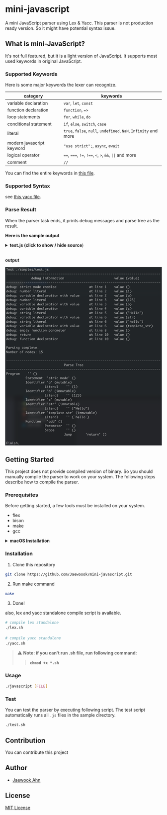 # mini-javascript

A mini JavaScript parser using Lex & Yacc. This parser is not production ready version. So it might have potential syntax issue.

## What is mini-JavaScript?

It's not full featured, but it is a light version of JavaScript. It supports most used keywords in original JavaScript.

### Supported Keywords

Here is some major keywords the lexer can recognize.

| category                  | keywords                                                         |
| ------------------------- | ---------------------------------------------------------------- |
| variable declaration      | `var`, `let`, `const`                                            |
| function declaration      | `function`, `=>`                                                 |
| loop statements           | `for`, `while`, `do`                                             |
| conditional statement     | `if`, `else`, `switch`, `case`                                   |
| literal                   | `true`, `false`, `null`, `undefined`, `NaN`, `Infinity` and more |
| modern javascript keyword | `"use strict";`, `async`, `await`                                |
| logical operator          | `==`, `===`, `!=`, `!==`, `<`, `>`, `&&`, `\|\|` and more        |
| comment                   | `//`                                                             |

You can find the entire keywords in [this file](./mini-javascript.l).

### Supported Syntax

see [this yacc file](./mini-javascript.y).

### Parse Result

When the parser task ends, it prints debug messages and parse tree as the result.

**Here is the sample output**

<details>
  <summary><b>test.js (click to show / hide source</b>)</summary>
  <p>

  ```js
  "use strict";
  var a = 1;
  const b = 123;
  let c;
  const str = "Hello"
  const template_str = `hello`;

  function add() {
      return
  }
  ```

</p>
</details>
<br>

**output**

![parse output](./docs/screenshots/parse_output.png)

## Getting Started

This project does not provide compiled version of binary. So you should manually compile the parser to work on your system. The following steps describe how to compile the parser.

### Prerequisites

Before getting started, a few tools must be installed on your system.

- flex
- bison
- make
- gcc

<details>
  <summary><b>macOS Installation</b></summary>
  <p>

  ```sh
  # Install bison and flex
  brew install bison flex

  # Install gcc and make
  xcode-select --install
  ```

  </p>
</details>

### Installation

1. Clone this repository

```sh
git clone https://github.com/Jaewoook/mini-javascript.git
```

2. Run make command

```sh
make
```

3. Done!

also, lex and yacc standalone compile script is available.

```sh
# compile lex standalone
./lex.sh

# compile yacc standalone
./yacc.sh
```

> :warning: **Note: if you can't run .sh file, run following command:**  
> > **`chmod +x *.sh`**

### Usage

```sh
./javascript [FILE]
```

### Test

You can test the parser by executing following script. The test script automatically runs all `.js` files in the sample directory.

```sh
./test.sh
```

## Contribution

You can contribute this project 

## Author

- [Jaewook Ahn](https://github.com/Jaewoook)

## License

[MIT License](./LICENSE)